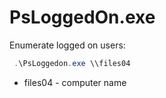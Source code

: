 # PsLoggedOn.exe

Enumerate logged on users:

```powershell
 .\PsLoggedon.exe \\files04
```

* files04 - computer name




